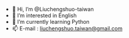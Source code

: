 - 👋 Hi, I’m @Liuchengshuo-taiwan
- 👀 I’m interested in English
- 🌱 I’m currently learning Python
- 📫 E-mail : liuchengshuo.taiwan@gmail.com

<!---
Liuchengshuo-taiwan/Liuchengshuo-taiwan is a ✨ special ✨ repository because its `README.md` (this file) appears on your GitHub profile.
You can click the Preview link to take a look at your changes.
--->
